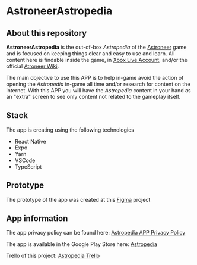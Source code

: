 # AstroneerAstropedia

## About this repository

**AstroneerAstropedia** is the out-of-box *Astropedia* of the [Astroneer](https://astroneer.space/) game and is focused on keeping things clear and easy to use and learn. All content here is findable inside the game, in [Xbox Live Account](https://account.xbox.com/en-us/Profile), and/or the official [Atroneer Wiki](https://astroneer.fandom.com/wiki).

The main objective to use this APP is to help in-game avoid the action of opening the *Astropedia* in-game all time and/or research for content on the internet. With this APP you will have the *Astropedia* content in your hand as an "extra" screen to see only content not related to the gameplay itself.

## Stack

The app is creating using the following technologies

- React Native
- Expo
- Yarn
- VSCode
- TypeScript

## Prototype

The prototype of the app was created at this [Figma](https://www.figma.com/file/NDuwttYiIcqmzR14iiwiFk/Astropedia?node-id=0%3A1) project

## App information

The app privacy policy can be found here: [Astropedia APP Privacy Policy](https://middlewaredev.home.blog/2021/11/20/astropedia-app-privacy-policy/)

The app is available in the Google Play Store here: [Astropedia](https://play.google.com/store/apps/details?id=com.middlewaredev.astropedia)

Trello of this project: [Astropedia Trello](https://trello.com/b/9738AS16)
